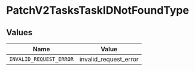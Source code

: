 # PatchV2TasksTaskIDNotFoundType


## Values

| Name                    | Value                   |
| ----------------------- | ----------------------- |
| `INVALID_REQUEST_ERROR` | invalid_request_error   |